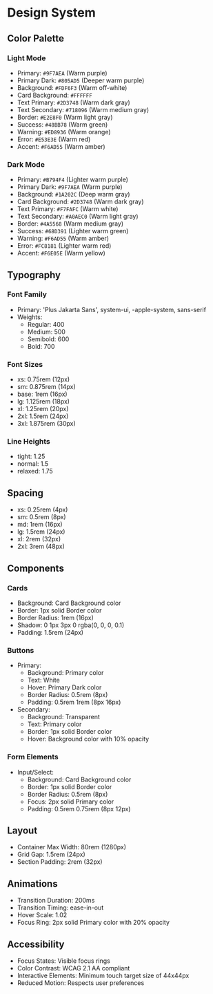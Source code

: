 # Design System

## Color Palette

### Light Mode
- Primary: `#9F7AEA` (Warm purple)
- Primary Dark: `#805AD5` (Deeper warm purple)
- Background: `#FDF6F3` (Warm off-white)
- Card Background: `#FFFFFF`
- Text Primary: `#2D3748` (Warm dark gray)
- Text Secondary: `#718096` (Warm medium gray)
- Border: `#E2E8F0` (Warm light gray)
- Success: `#48BB78` (Warm green)
- Warning: `#ED8936` (Warm orange)
- Error: `#E53E3E` (Warm red)
- Accent: `#F6AD55` (Warm amber)

### Dark Mode
- Primary: `#B794F4` (Lighter warm purple)
- Primary Dark: `#9F7AEA` (Warm purple)
- Background: `#1A202C` (Deep warm gray)
- Card Background: `#2D3748` (Warm dark gray)
- Text Primary: `#F7FAFC` (Warm white)
- Text Secondary: `#A0AEC0` (Warm light gray)
- Border: `#4A5568` (Warm medium gray)
- Success: `#68D391` (Lighter warm green)
- Warning: `#F6AD55` (Warm amber)
- Error: `#FC8181` (Lighter warm red)
- Accent: `#F6E05E` (Warm yellow)

## Typography

### Font Family
- Primary: 'Plus Jakarta Sans', system-ui, -apple-system, sans-serif
- Weights:
  - Regular: 400
  - Medium: 500
  - Semibold: 600
  - Bold: 700

### Font Sizes
- xs: 0.75rem (12px)
- sm: 0.875rem (14px)
- base: 1rem (16px)
- lg: 1.125rem (18px)
- xl: 1.25rem (20px)
- 2xl: 1.5rem (24px)
- 3xl: 1.875rem (30px)

### Line Heights
- tight: 1.25
- normal: 1.5
- relaxed: 1.75

## Spacing
- xs: 0.25rem (4px)
- sm: 0.5rem (8px)
- md: 1rem (16px)
- lg: 1.5rem (24px)
- xl: 2rem (32px)
- 2xl: 3rem (48px)

## Components

### Cards
- Background: Card Background color
- Border: 1px solid Border color
- Border Radius: 1rem (16px)
- Shadow: 0 1px 3px 0 rgba(0, 0, 0, 0.1)
- Padding: 1.5rem (24px)

### Buttons
- Primary:
  - Background: Primary color
  - Text: White
  - Hover: Primary Dark color
  - Border Radius: 0.5rem (8px)
  - Padding: 0.5rem 1rem (8px 16px)
- Secondary:
  - Background: Transparent
  - Text: Primary color
  - Border: 1px solid Border color
  - Hover: Background color with 10% opacity

### Form Elements
- Input/Select:
  - Background: Card Background color
  - Border: 1px solid Border color
  - Border Radius: 0.5rem (8px)
  - Focus: 2px solid Primary color
  - Padding: 0.5rem 0.75rem (8px 12px)

## Layout
- Container Max Width: 80rem (1280px)
- Grid Gap: 1.5rem (24px)
- Section Padding: 2rem (32px)

## Animations
- Transition Duration: 200ms
- Transition Timing: ease-in-out
- Hover Scale: 1.02
- Focus Ring: 2px solid Primary color with 20% opacity

## Accessibility
- Focus States: Visible focus rings
- Color Contrast: WCAG 2.1 AA compliant
- Interactive Elements: Minimum touch target size of 44x44px
- Reduced Motion: Respects user preferences 